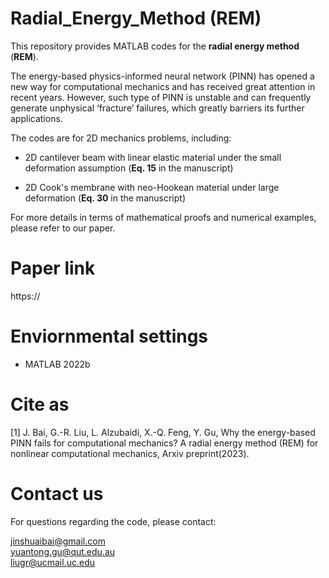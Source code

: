 # Radial_Energy_Method (REM)

This repository provides MATLAB codes for the **radial energy method** (**REM**). 

The energy-based physics-informed neural network (PINN) has opened a new way for computational mechanics and has received great attention in recent years. However, such type of PINN is unstable and can frequently generate unphysical ‘fracture’ failures, which greatly barriers its further applications. 

The codes are for 2D mechanics problems, including:
 - 2D cantilever beam with linear elastic material under the small deformation assumption (**Eq. 15** in the manuscript)
      
 - 2D Cook's membrane with neo-Hookean material under large deformation (**Eq. 30** in the manuscript)  
               
For more details in terms of mathematical proofs and numerical examples, please refer to our paper.

# Paper link
https://

# Enviornmental settings
 - MATLAB 2022b

# Cite as
[1] J. Bai, G.-R. Liu, L. Alzubaidi, X.-Q. Feng, Y. Gu, Why the energy-based PINN fails for computational mechanics? A radial energy method (REM) for nonlinear computational mechanics, Arxiv preprint(2023). 

# Contact us
For questions regarding the code, please contact:

jinshuaibai@gmail.com  
yuantong.gu@qut.edu.au  
liugr@ucmail.uc.edu
